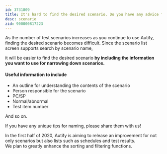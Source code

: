 ```yaml
---
id: 3731809
title: It's hard to find the desired scenario. Do you have any advice for naming scenarios?
desc: scenario
zid: 900000817223
---
```


As the number of test scenarios increases as you continue to use Autify, finding the desired scenario becomes difficult. Since the scenario list screen supports search by scenario name,

it will be easier to find the desired scenario **by including the information you want to use for narrowing down scenarios.**

#### Useful information to include

- An outline for understanding the contents of the scenario
- Person responsible for the scenario
- PC/SP
- Normal/abnormal
- Test item number

And so on.

If you have any unique tips for naming, please share them with us!

In the first half of 2020, Autify is aiming to release an improvement for not only scenarios but also lists such as schedules and test results. <br> We plan to greatly enhance the sorting and filtering functions.

